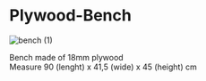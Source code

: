 # Plywood-Bench
![bench (1)](https://user-images.githubusercontent.com/11548955/198856459-8ec8f22c-9c73-4203-b2c1-a0c08a4f6f3f.png)

Bench made of 18mm plywood  
Measure 90 (lenght) x 41,5 (wide) x 45 (height) cm
